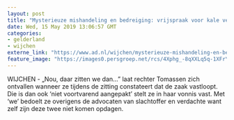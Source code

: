 ```yaml
---
layout: post
title: "Mysterieuze mishandeling en bedreiging: vrijspraak voor kale verdachte met bodembekkenmatjes"
date: Wed, 15 May 2019 13:06:57 GMT
categories: 
- gelderland 
- wijchen 
externe_link: "https://www.ad.nl/wijchen/mysterieuze-mishandeling-en-bedreiging-vrijspraak-voor-kale-verdachte-met-bodembekkenmatjes~a7bb719e/"
feature_image: "https://images0.persgroep.net/rcs/4Xphg_-8qXXLq5q-1XFrYB4u2Wc/diocontent/76265511/_fitwidth/400/?appId=21791a8992982cd8da851550a453bd7f&quality=0.7"
---
```


WIJCHEN - „Nou, daar zitten we dan…” laat rechter Tomassen zich ontvallen wanneer ze tijdens de zitting constateert dat de zaak vastloopt. Die is dan ook ‘niet voortvarend aangepakt’ stelt ze in haar vonnis vast. Met ‘we’ bedoelt ze overigens de advocaten van slachtoffer en verdachte want zelf zijn deze twee niet komen opdagen.
